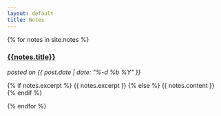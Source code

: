 ```yaml
---
layout: default
title: Notes
---
```

{% for notes in site.notes %}
  <div id="post-short">
    <a href="{{site.url}}{{site.baseurl}}{{post.url}}">
      <h3>{{notes.title}}</h3>
    </a>
    <i>posted on {{ post.date | date: "%-d %b %Y" }}</i>
    <p>
      {% if notes.excerpt %}
        {{ notes.excerpt }}
      {% else %}
        {{ notes.content }}
      {% endif %}
    </p>
  </div>
{% endfor %}
